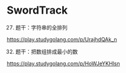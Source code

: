 # SwordTrack

27. 题干：字符串的全排列

https://play.studygolang.com/p/UrajhdQAk_n

32. 题干：把数组排成最小的数

https://play.studygolang.com/p/HoWJeYKHlsn
